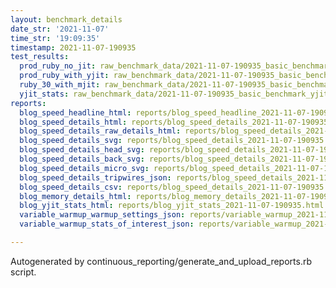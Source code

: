 ```yaml
---
layout: benchmark_details
date_str: '2021-11-07'
time_str: '19:09:35'
timestamp: 2021-11-07-190935
test_results:
  prod_ruby_no_jit: raw_benchmark_data/2021-11-07-190935_basic_benchmark_prod_ruby_no_jit.json
  prod_ruby_with_yjit: raw_benchmark_data/2021-11-07-190935_basic_benchmark_prod_ruby_with_yjit.json
  ruby_30_with_mjit: raw_benchmark_data/2021-11-07-190935_basic_benchmark_ruby_30_with_mjit.json
  yjit_stats: raw_benchmark_data/2021-11-07-190935_basic_benchmark_yjit_stats.json
reports:
  blog_speed_headline_html: reports/blog_speed_headline_2021-11-07-190935.html
  blog_speed_details_html: reports/blog_speed_details_2021-11-07-190935.html
  blog_speed_details_raw_details_html: reports/blog_speed_details_2021-11-07-190935.raw_details.html
  blog_speed_details_svg: reports/blog_speed_details_2021-11-07-190935.svg
  blog_speed_details_head_svg: reports/blog_speed_details_2021-11-07-190935.head.svg
  blog_speed_details_back_svg: reports/blog_speed_details_2021-11-07-190935.back.svg
  blog_speed_details_micro_svg: reports/blog_speed_details_2021-11-07-190935.micro.svg
  blog_speed_details_tripwires_json: reports/blog_speed_details_2021-11-07-190935.tripwires.json
  blog_speed_details_csv: reports/blog_speed_details_2021-11-07-190935.csv
  blog_memory_details_html: reports/blog_memory_details_2021-11-07-190935.html
  blog_yjit_stats_html: reports/blog_yjit_stats_2021-11-07-190935.html
  variable_warmup_warmup_settings_json: reports/variable_warmup_2021-11-07-190935.warmup_settings.json
  variable_warmup_stats_of_interest_json: reports/variable_warmup_2021-11-07-190935.stats_of_interest.json

---
```

Autogenerated by continuous_reporting/generate_and_upload_reports.rb script.
